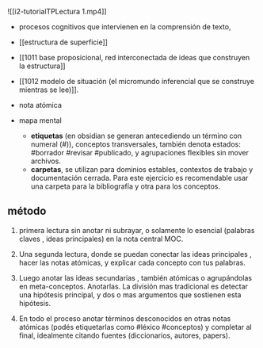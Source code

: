 ![[i2-tutorialTPLectura 1.mp4]]

- procesos cognitivos que intervienen en la comprensión de texto,

- [[estructura de superficie]]
- [[1011 base proposicional, red interconectada de ideas que construyen la estructura]]
- [[1012 modelo de situación (el micromundo inferencial que se construye mientras se lee)]].
- nota atómica
-  mapa mental
	- **etiquetas** (en obsidian se generan antecediendo un término con numeral (#)), conceptos transversales,  también denota estados: #borrador #revisar #publicado, y agrupaciones flexibles sin mover archivos.
	- **carpetas**, se utilizan para dominios estables, contextos de trabajo y documentación cerrada.  Para este ejercicio es recomendable usar una carpeta para la bibliografía y otra para los conceptos. 

## método
1.  primera lectura sin anotar ni subrayar, o solamente lo esencial (palabras claves , ideas principales) en la nota central MOC. 

2. Una segunda lectura, donde se puedan conectar las ideas principales , hacer las notas atómicas, y explicar cada concepto con tus palabras.  

3. Luego anotar las ideas secundarias , también atómicas o agrupándolas en meta-conceptos. Anotarlas. La división mas tradicional es detectar una hipótesis principal, y dos o mas argumentos que sostienen esta hipótesis. 

4. En todo el proceso anotar términos desconocidos en otras notas atómicas (podés etiquetarlas como #léxico #conceptos) y completar al final, idealmente citando fuentes (diccionarios, autores, papers). 